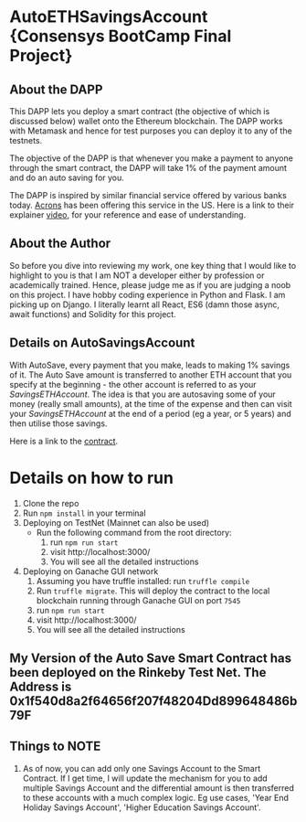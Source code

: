# AutoETHSavingsAccount {Consensys BootCamp Final Project}

##  About the DAPP

This DAPP lets you deploy a smart contract (the objective of which is discussed below) wallet onto the Ethereum blockchain. The DAPP works with Metamask and hence for test purposes you can deploy it to any of the testnets.

The objective of the DAPP is that whenever you make a payment to anyone through the smart contract, the DAPP will take 1% of the payment amount and do an auto saving for you.

The DAPP is inspired by similar financial service offered by various banks today.   [Acrons](https://www.acorns.com/)  has been offering this service in the US.  Here is a link to their explainer [video](https://assets.acorns.com/videos/Spend+Web/spend_promo_2019_16-9.mp4), for your reference and ease of understanding.

## About the Author

So before you dive into reviewing my work, one key thing that I would like to highlight to you is that I am NOT a developer either by profession or academically trained.  Hence, please judge me as if you are judging a noob on this project.  I have hobby coding experience in Python and Flask.  I am picking up on Django.  I literally learnt all React, ES6 (damn those async, await functions) and Solidity for this project.


## Details on AutoSavingsAccount

With AutoSave, every payment that you make, leads to making 1% savings of it. The Auto Save amount is transferred to another ETH account that you specify at the beginning - the other account is referred to as your _SavingsETHAccount_. The idea is that you are autosaving some of your money (really small amounts), at the time of the expense and then can visit your _SavingsETHAccount_ at the end of a period (eg a year, or 5 years) and then utilise those savings.

Here is a link to the [contract](https://github.com/amateur-dev/truffle-react-simple-storage-string/blob/master/contracts/AutoETHSavingsAccount.sol).

# Details on how to run

1. Clone the repo
2. Run `npm install` in your terminal
3. Deploying on TestNet (Mainnet can also be used)
    * Run the following command from the root directory:
        1. run `npm run start`
        2. visit http://localhost:3000/
        3. You will see all the detailed instructions
4. Deploying on Ganache GUI network
    1. Assuming you have truffle installed: run `truffle compile`
    2. Run `truffle migrate`.  This will deploy the contract to the local blockchain running through Ganache GUI on port `7545` 
    3. run `npm run start`
    4. visit http://localhost:3000/
    5. You will see all the detailed instructions

## My Version of the Auto Save Smart Contract has been deployed on the Rinkeby Test Net. The Address is 0x1f540d8a2f64656f207f48204Dd899648486b79F

## Things to NOTE

1. As of now, you can add only one Savings Account to the Smart Contract.  If I get time, I will update the mechanism for you to add multiple Savings Account and the differential amount is then transferred to these accounts with a much complex logic.  Eg use cases, 'Year End Holiday Savings Account', 'Higher Education Savings Account'.
